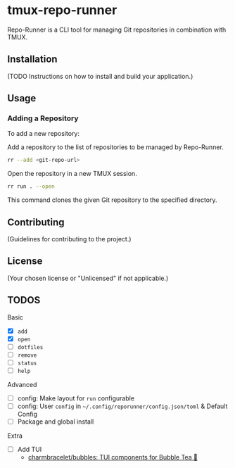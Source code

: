 # tmux-repo-runner

Repo-Runner is a CLI tool for managing Git repositories in combination with TMUX.

## Installation

(TODO Instructions on how to install and build your application.)

## Usage

### Adding a Repository

To add a new repository:

Add a repository to the list of repositories to be managed by Repo-Runner.

```sh
rr --add <git-repo-url>
```

Open the repository in a new TMUX session.

```sh
rr run . --open
```

This command clones the given Git repository to the specified directory.

## Contributing

(Guidelines for contributing to the project.)

## License

(Your chosen license or "Unlicensed" if not applicable.)

## TODOS

Basic

- [x] `add`
- [x] `open`
- [ ] `dotfiles`
- [ ] `remove`
- [ ] `status`
- [ ] `help`

Advanced

- [ ] config: Make layout for `run` configurable
- [ ] config: User `config` in `~/.config/reporunner/config.json/toml` & Default Config
- [ ] Package and global install

Extra

- [ ] Add TUI
  - [charmbracelet/bubbles: TUI components for Bubble Tea 🫧](https://github.com/charmbracelet/bubbles/tree/master)
